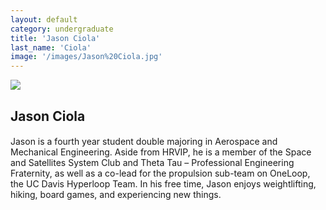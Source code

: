 ```yaml
---
layout: default
category: undergraduate
title: 'Jason Ciola'
last_name: 'Ciola'
image: '/images/Jason%20Ciola.jpg'
---
```


<img src="{{ page.image }}">

<h2 class="team-title">Jason Ciola</h2>
<h4 class="team-position"></h4>

<p>Jason is a fourth year student double majoring in Aerospace and Mechanical Engineering. Aside from HRVIP, he is a member of the Space and Satellites System Club and Theta Tau – Professional Engineering Fraternity, as well as a co-lead for the propulsion sub-team on OneLoop, the UC Davis Hyperloop Team. In his free time, Jason enjoys weightlifting, hiking, board games, and experiencing new things.</p>
<ul class="team-member-other-info"></ul>
